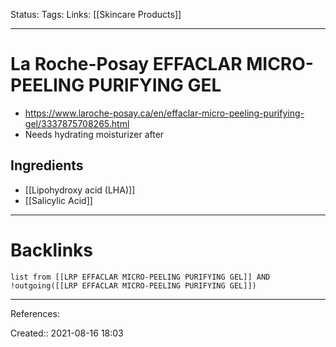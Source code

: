 Status: 
Tags: 
Links: [[Skincare Products]]
___
# La Roche-Posay EFFACLAR MICRO-PEELING PURIFYING GEL
- https://www.laroche-posay.ca/en/effaclar-micro-peeling-purifying-gel/3337875708265.html
- Needs hydrating moisturizer after
## Ingredients
- [[Lipohydroxy acid (LHA)]]
- [[Salicylic Acid]]
___
# Backlinks
```dataview
list from [[LRP EFFACLAR MICRO-PEELING PURIFYING GEL]] AND !outgoing([[LRP EFFACLAR MICRO-PEELING PURIFYING GEL]])
```
___
References:

Created:: 2021-08-16 18:03
